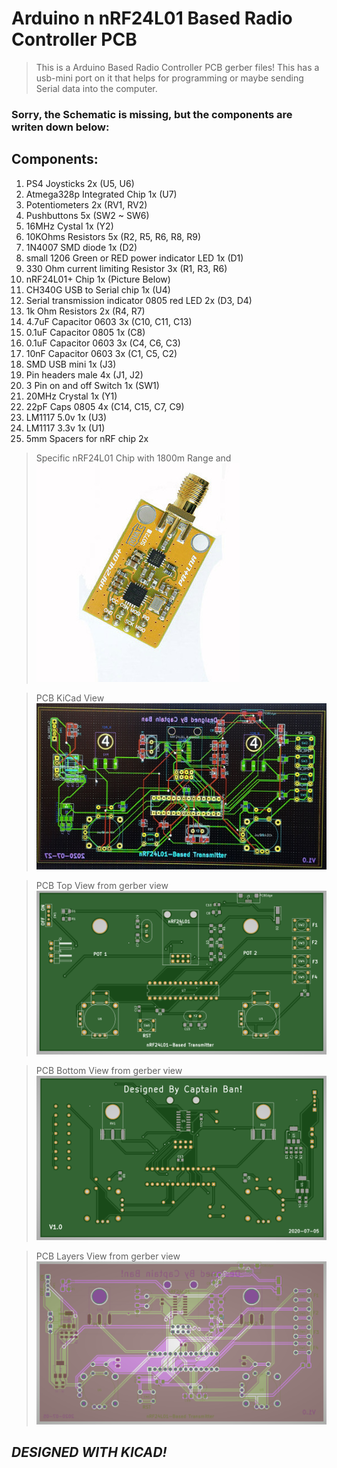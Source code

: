 # Arduino n nRF24L01 Based Radio Controller PCB

>This is a Arduino Based Radio Controller PCB gerber files!
This has a usb-mini port on it that helps for programming or maybe sending Serial data into the computer.

### **Sorry, the Schematic is missing, but the components are writen down below:**

## Components:
1. PS4 Joysticks 2x (U5, U6)
2. Atmega328p Integrated Chip 1x (U7)
3. Potentiometers 2x (RV1, RV2)
4. Pushbuttons 5x (SW2 ~ SW6)
5. 16MHz Cystal 1x (Y2)
6. 10KOhms Resistors 5x (R2, R5, R6, R8, R9)
7. 1N4007 SMD diode 1x (D2)
8. small 1206 Green or RED power indicator LED 1x (D1)
9. 330 Ohm current limiting Resistor 3x (R1, R3, R6)
10. nRF24L01+ Chip 1x (Picture Below)
11. CH340G USB to Serial chip 1x (U4)
12. Serial transmission indicator 0805 red LED 2x (D3, D4)
13. 1k Ohm Resistors 2x (R4, R7)
14. 4.7uF Capacitor 0603 3x (C10, C11, C13)
15. 0.1uF Capacitor 0805 1x (C8)
16. 0.1uF Capacitor 0603 3x (C4, C6, C3)
17. 10nF Capacitor 0603 3x (C1, C5, C2)
18. SMD USB mini 1x (J3)
19. Pin headers male 4x (J1, J2)
20. 3 Pin on and off Switch 1x (SW1)
21. 20MHz Crystal 1x (Y1)
22. 22pF Caps 0805 4x (C14, C15, C7, C9)
23. LM1117 5.0v 1x (U3)
24. LM1117 3.3v 1x (U1)
25. 5mm Spacers for nRF chip 2x


> Specific nRF24L01 Chip with 1800m Range and 
![](images/nrfyellow.jpg)
 
> PCB KiCad View
![](images/KiCad.jpeg)

> PCB Top View from gerber view
![](images/Up.PNG)

> PCB Bottom View from gerber view
![](images/Down.PNG)

> PCB Layers View from gerber view
![](images/Layers.PNG)

## ***DESIGNED WITH KICAD!***